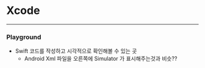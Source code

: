 # Xcode
---
### Playground
* Swift 코드를 작성하고 시각적으로 확인해볼 수 있는 곳
  * Android Xml 파일을 오른쪽에 Simulator 가 표시해주는것과 비슷??

